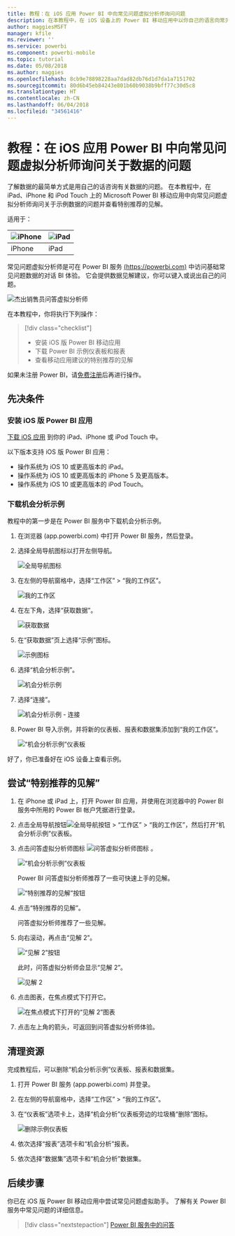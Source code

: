 ```yaml
---
title: 教程：在 iOS 应用 Power BI 中向常见问题虚拟分析师询问问题
description: 在本教程中，在 iOS 设备上的 Power BI 移动应用中以你自己的语言向常见问题虚拟分析师询问关于示例数据的问题。
author: maggiesMSFT
manager: kfile
ms.reviewer: ''
ms.service: powerbi
ms.component: powerbi-mobile
ms.topic: tutorial
ms.date: 05/08/2018
ms.author: maggies
ms.openlocfilehash: 8cb9e78898228aa7dad82db76d1d7da1a7151702
ms.sourcegitcommit: 80d6b45eb84243e801b60b9038b9bff77c30d5c8
ms.translationtype: HT
ms.contentlocale: zh-CN
ms.lasthandoff: 06/04/2018
ms.locfileid: "34561416"
---
```

# <a name="tutorial-ask-questions-about-your-data-with-the-qa-virtual-analyst-in-ios-apps---power-bi"></a>教程：在 iOS 应用 Power BI 中向常见问题虚拟分析师询问关于数据的问题

了解数据的最简单方式是用自己的话咨询有关数据的问题。 在本教程中，在 iPad、iPhone 和 iPod Touch 上的 Microsoft Power BI 移动应用中向常见问题虚拟分析师询问关于示例数据的问题并查看特别推荐的见解。 

适用于：

| ![iPhone](media/tutorial-mobile-apps-ios-qna/iphone-logo-50-px.png) | ![iPad](media/tutorial-mobile-apps-ios-qna/ipad-logo-50-px.png) |
|:--- |:--- |
| iPhone |iPad |

常见问题虚拟分析师是可在 Power BI 服务 [(https://powerbi.com)](https://powerbi.com) 中访问基础常见问题数据的对话 BI 体验。 它会提供数据见解建议，你可以键入或说出自己的问题。

![杰出销售员问答虚拟分析师](media/tutorial-mobile-apps-ios-qna/power-bi-ios-q-n-a-top-sale-intro.png)

在本教程中，你将执行下列操作：

> [!div class="checklist"]
> * 安装 iOS 版 Power BI 移动应用
> * 下载 Power BI 示例仪表板和报表
> * 查看移动应用建议的特别推荐的见解

如果未注册 Power BI，请[免费注册](https://app.powerbi.com/signupredirect?pbi_source=web)后再进行操作。

## <a name="prerequisites"></a>先决条件

### <a name="install-the-power-bi-for-ios-app"></a>安装 iOS 版 Power BI 应用
[下载 iOS 应用](http://go.microsoft.com/fwlink/?LinkId=522062 "从 Apple App Store 下载 iPhone 应用") 到你的 iPad、iPhone 或 iPod Touch 中。

以下版本支持 iOS 版 Power BI 应用：
- 操作系统为 iOS 10 或更高版本的 iPad。
- 操作系统为 iOS 10 或更高版本的 iPhone 5 及更高版本。 
- 操作系统为 iOS 10 或更高版本的 iPod Touch。

### <a name="download-the-opportunity-analysis-sample"></a>下载机会分析示例
教程中的第一步是在 Power BI 服务中下载机会分析示例。

1. 在浏览器 (app.powerbi.com) 中打开 Power BI 服务，然后登录。

1. 选择全局导航图标以打开左侧导航。

    ![全局导航图标](media/tutorial-mobile-apps-ios-qna/power-bi-android-quickstart-global-nav-icon.png)

2. 在左侧的导航窗格中，选择“工作区” > “我的工作区”。

    ![我的工作区](media/tutorial-mobile-apps-ios-qna/power-bi-android-quickstart-my-workspace.png)

3. 在左下角，选择“获取数据”。
   
    ![获取数据](media/tutorial-mobile-apps-ios-qna/power-bi-get-data.png)

3. 在“获取数据”页上选择“示例”图标。
   
   ![示例图标](media/tutorial-mobile-apps-ios-qna/power-bi-samples-icon.png)

4. 选择“机会分析示例”。
 
    ![机会分析示例](media/tutorial-mobile-apps-ios-qna/power-bi-oa.png)
 
8. 选择“连接”。  
  
   ![机会分析示例 - 连接](media/tutorial-mobile-apps-ios-qna/opportunity-connect.png)
   
5. Power BI 导入示例，并将新的仪表板、报表和数据集添加到“我的工作区”。
   
   ![“机会分析示例”仪表板](media/tutorial-mobile-apps-ios-qna/power-bi-service-opportunity-sample.png)

好了，你已准备好在 iOS 设备上查看示例。

## <a name="try-featured-insights"></a>尝试“特别推荐的见解”
1. 在 iPhone 或 iPad 上，打开 Power BI 应用，并使用在浏览器中的 Power BI 服务中所用的 Power BI 帐户凭据进行登录。

1.  点击全局导航按钮![全局导航按钮](media/mobile-ipad-app-get-started/power-bi-iphone-global-nav-button.png) > “工作区” > “我的工作区”，然后打开“机会分析示例”仪表板。

2. 点击问答虚拟分析师图标 ![问答虚拟分析师图标](media/tutorial-mobile-apps-ios-qna/power-bi-ios-q-n-a-icon.png) 。

     ![“机会分析示例”仪表板](media/tutorial-mobile-apps-ios-qna/power-bi-ios-qna-opportunity-analysis.png)

     Power BI 问答虚拟分析师推荐了一些可快速上手的见解。

     ![“特别推荐的见解”按钮](media/tutorial-mobile-apps-ios-qna/power-bi-ios-qna-suggest-insights.png)
3. 点击“特别推荐的见解”。

     问答虚拟分析师推荐了一些见解。
4. 向右滚动，再点击“见解 2”。

    ![“见解 2”按钮](media/tutorial-mobile-apps-ios-qna/power-bi-ios-qna-suggest-insight-2.png)

     此时，问答虚拟分析师会显示“见解 2”。

    ![见解 2](media/tutorial-mobile-apps-ios-qna/power-bi-ios-qna-show-insight-2.png)
5. 点击图表，在焦点模式下打开它。

    ![在焦点模式下打开的“见解 2”图表](media/tutorial-mobile-apps-ios-qna/power-bi-ios-qna-open-insight-2.png)
6. 点击左上角的箭头，可返回到问答虚拟分析师体验。

## <a name="clean-up-resources"></a>清理资源

完成教程后，可以删除“机会分析示例”仪表板、报表和数据集。

1. 打开 Power BI 服务 (app.powerbi.com) 并登录。

2. 在左侧的导航窗格中，选择“工作区” > “我的工作区”。

3. 在“仪表板”选项卡上，选择“机会分析”仪表板旁边的垃圾桶“删除”图标。

    ![删除示例仪表板](media/tutorial-mobile-apps-ios-qna/power-bi-service-delete-opportunity-sample.png)

4. 依次选择“报表”选项卡和“机会分析”报表。

5. 依次选择“数据集”选项卡和“机会分析”数据集。


## <a name="next-steps"></a>后续步骤

你已在 iOS 版 Power BI 移动应用中尝试常见问题虚拟助手。 了解有关 Power BI 服务中常见问题的详细信息。
> [!div class="nextstepaction"]
> [Power BI 服务中的问答](power-bi-q-and-a.md)

